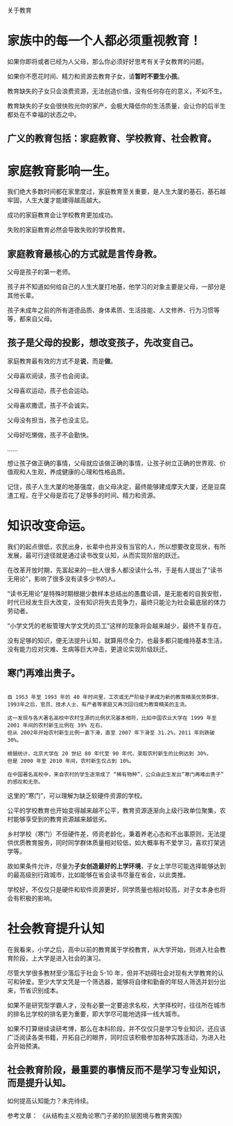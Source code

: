 关于教育

# 家族中的每一个人都必须重视教育！

如果你即将或者已经为人父母，那么你必须好好思考有关子女教育的问题。

如果你不愿花时间、精力和资源去教育子女，请**暂时不要生小孩**。

教育缺失的子女只会浪费资源，无法创造价值，没有任何存在的意义，不如不生。

教育缺失的子女会很快败光你的家产，会极大降低你的生活质量，会让你的后半生都处在不幸福的状态之中。


## 广义的教育包括：家庭教育、学校教育、社会教育。


# 家庭教育影响一生。

我们绝大多数时间都在家里度过，家庭教育至关重要，是人生大厦的基石，基石越牢固，人生大厦才能建得越高越大。

成功的家庭教育会让学校教育更加成功。

失败的家庭教育必然会导致失败的学校教育。

## 家庭教育最核心的方式就是言传身教。

父母是孩子的第一老师。

孩子并不知道如何给自己的人生大厦打地基，他学习的对象主要是父母，一部分是其他长辈。

孩子未成年之前的所有道德品质、身体素质、生活技能、人文修养、行为习惯等等，都来自父母。

## 孩子是父母的投影，想改变孩子，先改变自己。

家庭教育最有效的方式不是**说**，而是**做**。

父母喜欢阅读，孩子也会阅读。

父母喜欢运动，孩子也会运动。

父母喜欢撒谎，孩子不会诚实。

父母没有担当，孩子也没主见。

父母好吃懒做，孩子不会勤快。

……

想让孩子做正确的事情，父母就应该做正确的事情，让孩子树立正确的世界观、价值观和人生观，养成健康的心理和性格品质。

记住，孩子人生大厦的地基强度，由父母决定，最终能够建成摩天大厦，还是豆腐渣工程，在于父母是否花了足够多的时间、精力和资源。


# 知识改变命运。

我们的起点很低，农民出身，长辈中也并没有当官的人，所以想要改变现状，有所发展，最可行途径就是通过读书改变认知，从而实现阶层的跃迁。

在改革开放时期，先富起来的一批人很多人都没读什么书，于是有人提出了“读书无用论”，影响了很多没有读多少书的人。

“读书无用论”是特殊时期根据少数样本总结出的愚蠢论调，是无能者的自我安慰，时代已经发生巨大改变，没有知识将失去竞争力，最终只能沦为社会最底层的体力劳动者。

“小学文凭的老板管理大学文凭的员工”这样的现象将会越来越少，最终不复存在。

没有足够的知识，便无法提升认知，就算用尽全力，也最多都只能维持基本生活，没有能力应对灾难、生病等巨大冲击，更遑论实现阶级跃迁。

## 寒门再难出贵子。

```

自 1953 年至 1993 年的 40 年时间里，工农或无产阶级子弟成为新的教育精英优势群体，
1993年之后，官员、技术人士、有产者等家庭又再次回归成为教育精英的主流。

这一发现与各大著名高校中农村生源的比例状况基本相符，比如中国农业大学在 1999 年至 2001 年间的农村新生比例在 39% 左右，
但从 2002年开始农村新生比例一直下滑，直至 2007 年下滑至 31.2%，2011 年则跌破 30%。

根据统计，北京大学在 20 世纪 80 年代至 90 年代，录取农村新生的比例达到 30%，
但是 2000 年至 2010 年间，农村新生仅占到 10%。

在中国著名高校中，来自农村的学生逐渐成了 “稀有物种”，公众由此生发出“寒门再难出贵子” 的感叹和无奈。

```

这里的“寒门”，可以理解为缺乏软硬件资源的学校。

公平的学校教育也开始变得越来越不公平，教育资源逐渐向上级行政单位聚集，农村能够享受到的教育资源越来越低劣。

乡村学校（寒门）不但硬件差，师资老龄化，秉着养老心态和不出事原则，无法提供优质教育服务，同时同学群体质量相对较低，如大概率有不爱学习，喜欢打架逃学等。

故如果条件允许，尽量为**子女创造最好的上学环境**，子女上学尽可能选择能够达到的最高级别行政城市，比如能够在省会读书尽量在省会，以此类推。

学校好，不仅仅只是硬件和软件资源更好，同学质量也相对较高，对子女本身也将会有积极的影响。

# 社会教育提升认知

在我看来，小学之后，高中以前的教育属于学校教育，从大学开始，则进入社会教育阶段，上大学是进入社会的演习。

尽管大学很多教材至少落后于社会 5-10 年，但并不妨碍社会对现有大学教育的认可和钟爱。至少大学文凭是一个筛选器，能够将自律和勤奋的年轻人筛选并划分出来，节省识别成本。

如果不是研究型学霸人才，没有必要一定要追求名校，大学择校时，往往所在城市的排名比学校的排名更为重要，即大学尽可能地选择一线大城市。

如果不打算继续读研考博，那么在本科阶段，并不仅仅只是学习专业知识，还应该广泛阅读各类书籍，开拓自己的眼界，同时应该积极参加各种实践活动，为进入社会开始预演。

## 社会教育阶段，最重要的事情反而不是学习专业知识，而是提升认知。

如何提高认知能力？未完待续。



参考文章：
《从结构主义视角论寒门子弟的阶层困境与教育突围》
